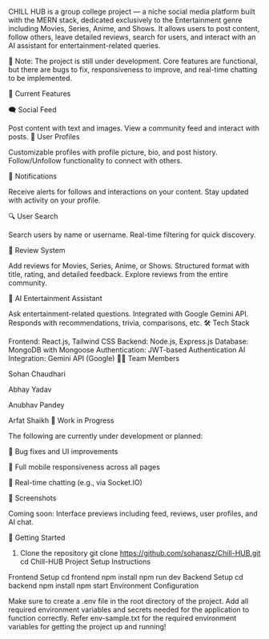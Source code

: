 CHILL HUB is a group college project — a niche social media platform built with the MERN stack, dedicated exclusively to the Entertainment genre including Movies, Series, Anime, and Shows. It allows users to post content, follow others, leave detailed reviews, search for users, and interact with an AI assistant for entertainment-related queries.

🚧 Note: The project is still under development. Core features are functional, but there are bugs to fix, responsiveness to improve, and real-time chatting to be implemented.


🌟 Current Features

🗨️ Social Feed

Post content with text and images.
View a community feed and interact with posts.
👤 User Profiles

Customizable profiles with profile picture, bio, and post history.
Follow/Unfollow functionality to connect with others.

🔔 Notifications

Receive alerts for follows and interactions on your content.
Stay updated with activity on your profile.

🔍 User Search

Search users by name or username.
Real-time filtering for quick discovery.

🍿 Review System

Add reviews for Movies, Series, Anime, or Shows.
Structured format with title, rating, and detailed feedback.
Explore reviews from the entire community.

🤖 AI Entertainment Assistant

Ask entertainment-related questions.
Integrated with Google Gemini API.
Responds with recommendations, trivia, comparisons, etc.
🛠 Tech Stack

Frontend: React.js, Tailwind CSS
Backend: Node.js, Express.js
Database: MongoDB with Mongoose
Authentication: JWT-based Authentication
AI Integration: Gemini API (Google)
🧑‍💻 Team Members

Sohan Chaudhari

Abhay Yadav

Anubhav Pandey

Arfat Shaikh
🚧 Work in Progress

The following are currently under development or planned:

🔧 Bug fixes and UI improvements

📱 Full mobile responsiveness across all pages

💬 Real-time chatting (e.g., via Socket.IO)

📸 Screenshots

Coming soon: Interface previews including feed, reviews, user profiles, and AI chat.

🚀 Getting Started

1. Clone the repository
git clone https://github.com/sohanasz/Chill-HUB.git
cd Chill-HUB
Project Setup Instructions

Frontend Setup
cd frontend
npm install
npm run dev
Backend Setup
cd backend
npm install
npm start
Environment Configuration

Make sure to create a .env file in the root directory of the project.
Add all required environment variables and secrets needed for the application to function correctly. Refer env-sample.txt for the required environment variables for getting the project up and running!
